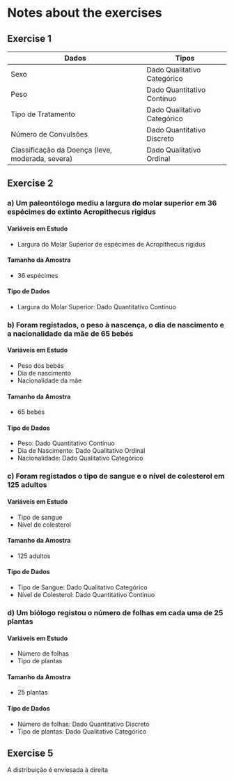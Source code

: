 # Notes about the exercises

## Exercise 1

| Dados | Tipos |
| --- | --- |
| Sexo | Dado Qualitativo Categórico
| Peso | Dado Quantitativo Contínuo
| Tipo de Tratamento | Dado Qualitativo Categórico
| Número de Convulsões | Dado Quantitativo Discreto
| Classificação da Doença (leve, moderada, severa) | Dado Qualitativo Ordinal 

## Exercise 2

### a) Um paleontólogo mediu a largura do molar superior em 36 espécimes do extinto Acropithecus rigidus

#### Variáveis em Estudo
- Largura do Molar Superior de espécimes de Acropithecus rigidus

#### Tamanho da Amostra
- 36 espécimes
  
#### Tipo de Dados
- Largura do Molar Superior: Dado Quantitativo Contínuo

### b) Foram registados, o peso à nascença, o dia de nascimento e a nacionalidade da mãe de 65 bebés

#### Variáveis em Estudo
- Peso dos bebés
- Dia de nascimento
- Nacionalidade da mãe

#### Tamanho da Amostra
- 65 bebés
  
#### Tipo de Dados
- Peso: Dado Quantitativo Contínuo
- Dia de Nascimento: Dado Qualitativo Ordinal
- Nacionalidade: Dado Qualitativo Categórico

### c) Foram registados o tipo de sangue e o nível de colesterol em 125 adultos

#### Variáveis em Estudo
- Tipo de sangue
- Nível de colesterol

#### Tamanho da Amostra
- 125 adultos
  
#### Tipo de Dados
- Tipo de Sangue: Dado Qualitativo Categórico
- Nível de Colesterol: Dado Quantitativo Contínuo

### d) Um biólogo registou o número de folhas em cada uma de 25 plantas

#### Variáveis em Estudo
- Número de folhas
- Tipo de plantas

#### Tamanho da Amostra
- 25 plantas
  
#### Tipo de Dados
- Número de folhas: Dado Quantitativo Discreto
- Tipo de plantas: Dado Qualitativo Categórico


## Exercise 5

A distribuição é enviesada à direita